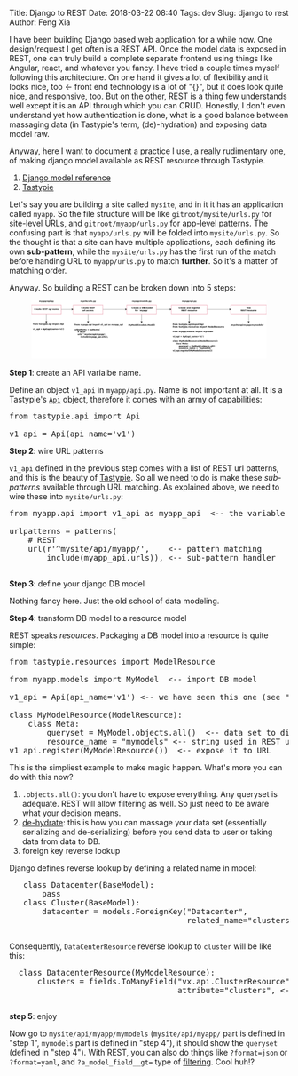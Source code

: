 Title: Django to REST
Date: 2018-03-22 08:40
Tags: dev
Slug: django to rest
Author: Feng Xia

I have been building Django based web application for a while now. One
design/request I get often is a REST API. Once the model data is
exposed in REST, one can truly build a complete separate frontend
using things like Angular, react, and whatever you fancy. I have tried
a couple times myself following this architecture. On one hand it
gives a lot of flexibility and it looks nice, too &larr; front end
technology is a lot of "{}", but it does look quite nice, and
responsive, too. But on the other, REST is a thing few understands
well except it is an API through which you can CRUD. Honestly, I don't
even understand yet how authentication is done, what is a good balance
between massaging data (in Tastypie's term, (de)-hydration) and
exposing data model raw.

Anyway, here I want to document a practice I use, a really rudimentary
one, of making django model available as REST resource through
Tastypie.

1. [Django model reference][1]
2. [Tastypie][2]

[1]: https://docs.djangoproject.com/en/2.0/ref/models/fields/
[2]: https://django-tastypie.readthedocs.io/en/latest/


Let's say you are building a site called `mysite`, and in it it has an
application called `myapp`. So the file structure will be like
`gitroot/mysite/urls.py` for site-level URLs, and
`gitroot/myapp/urls.py` for app-level patterns. The confusing part is
that `myapp/urls.py` will be folded into `mysite/urls.py`. So the
thought is that a site can have multiple applications, each defining
its own **sub-pattern**, while the `mysite/urls.py` has the first run
of the match before handing URL to `myapp/urls.py` to match
**further**. So it's a matter of matching order.

Anyway. So building a REST can be broken down into 5 steps:

<figure class="col s12">
  <img src="/images/django%20to%20rest.png"
       class="center-block img-responsive">
</figure>



**Step 1**: create an API varialbe name.

Define an object `v1_api` in `myapp/api.py`. Name is not important at
all. It is a Tastypie's [`Api`][3] object, therefore it comes with an army
of capabilities:

[3]: https://github.com/django-tastypie/django-tastypie/blob/master/tastypie/api.py

<pre class="brush:python;">
from tastypie.api import Api

v1_api = Api(api_name='v1')
</pre>


**Step 2**: wire URL patterns

`v1_api` defined in the previous step comes with a list of REST url
patterns, and this is the beauty of [Tastypie][2]. So all we need to
do is make these _sub-patterns_ available through URL matching. As
explained above, we need to wire these into `mysite/urls.py`:

<pre class="brush:python;">
from myapp.api import v1_api as myapp_api  <-- the variable we defined

urlpatterns = patterns(
    # REST
    url(r'^mysite/api/myapp/',    <-- pattern matching
        include(myapp_api.urls)), <-- sub-pattern handler

</pre>

**Step 3**: define your django DB model

Nothing fancy here. Just the old school of data modeling.

**Step 4**: transform DB model to a resource model

REST speaks _resources_. Packaging a DB model into a resource is quite
simple:

<pre class="brush:python;">
from tastypie.resources import ModelResource

from myapp.models import MyModel  <-- import DB model

v1_api = Api(api_name='v1') <-- we have seen this one (see "step 1")

class MyModelResource(ModelResource):
    class Meta:
        queryset = MyModel.objects.all()  <-- data set to display in list
        resource_name = "mymodels" <-- string used in REST url "/mymodels/"
v1_api.register(MyModelResource())  <-- expose it to URL
</pre>

This is the simpliest example to make magic happen. What's more you
can do with this now?

1. `.objects.all()`: you don't have to expose everything. Any queryset
   is adequate. REST will allow filtering as well. So just need to be
   aware what your decision means.
2. [de-hydrate][4]: this is how you can massage your data set
   (essentially serializing and de-serializing) before you send data
   to user or taking data from data to DB.
3. foreign key reverse lookup
  
  Django defines reverse lookup by defining a related name in model:
  <pre class="brush:python;">
   class Datacenter(BaseModel):
       pass
   class Cluster(BaseModel):
       datacenter = models.ForeignKey("Datacenter",
                                      related_name="clusters") <-- related_name!
  </pre>
  
  Consequently, `DataCenterResource` reverse lookup to `cluster` will
  be like this:
  
  <pre class="brush:python;">
  class DatacenterResource(MyModelResource):
      clusters = fields.ToManyField("vx.api.ClusterResource", <-- FK resource
                                    attribute="clusters", <-- django related name
  </pre>

[4]: http://django-tastypie.readthedocs.io/en/latest/resources.html#flow-through-the-request-response-cycle

**step 5**: enjoy

Now go to `mysite/api/myapp/mymodels` (`mysite/api/myapp/` part is defined
in "step 1", `mymodels` part is defined in "step 4"), it should show
the `queryset` (defined in "step 4"). With REST, you can also do
things like `?format=json` or `?format=yaml`, and `?a_model_field__gt=`
type of [filtering][5]. Cool huh!?

[5]: http://django-tastypie.readthedocs.io/en/latest/interacting.html
